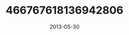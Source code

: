 ---
title: "466767618136942806"
cover: "2013-05-30 07.30.57 466767618136942806_46248401"
photo: "2013-05-30 07.30.57 466767618136942806_46248401"
date: "2013-05-30"
type: "photo"
---